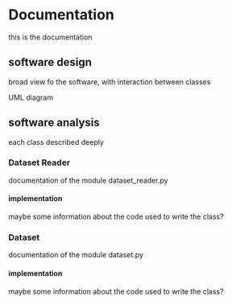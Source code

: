 # Documentation

this is the documentation

## software design
broad view fo the software, with interaction between classes

UML diagram

## software analysis
each class described deeply

### Dataset Reader

documentation of the module dataset_reader.py

#### implementation
maybe some information about the code used to write the class?

### Dataset

documentation of the module dataset.py

#### implementation
maybe some information about the code used to write the class?
